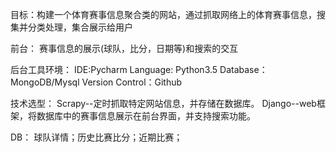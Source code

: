 目标：构建一个体育赛事信息聚合类的网站，通过抓取网络上的体育赛事信息，搜集并分类处理，集合展示给用户

前台：
赛事信息的展示(球队，比分，日期等)和搜索的交互

后台工具环境：
IDE:Pycharm
Language: Python3.5
Database：MongoDB/Mysql
Version Control：Github

技术选型：
Scrapy--定时抓取特定网站信息，并存储在数据库。
Django--web框架，将数据库中的赛事信息展示在前台界面，并支持搜索功能。

DB：
球队详情；历史比赛比分；近期比赛；
